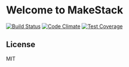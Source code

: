 Welcome to MakeStack
====================

[![Build Status](https://travis-ci.org/makestack/makestack.svg?branch=master)](https://travis-ci.org/makestack/makestack)
[![Code Climate](https://codeclimate.com/github/makestack/makestack/badges/gpa.svg)](https://codeclimate.com/github/makestack/makestack)
[![Test Coverage](https://codeclimate.com/github/makestack/makestack/badges/coverage.svg)](https://codeclimate.com/github/makestack/makestack/coverage)

## License
MIT
